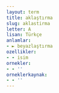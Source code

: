 ```yaml
---
layout: term
title: aklaştırma
slug: aklastirma
letter: A
lisan: Türkçe
anlamlar:
- ► beyazlaştırma
ozellikler:
- - isim
ornekler:
- - ''
orneklerkaynak:
- - ''
---
```

